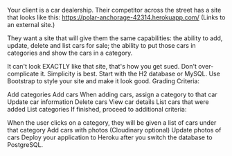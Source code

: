 
Your client is a car dealership. Their competitor across the street has a site that looks like this: https://polar-anchorage-42314.herokuapp.com/ (Links to an external site.)

They want a site that will give them the same capabilities: the ability to add, update, delete and list cars for sale; the ability to put those cars in categories and show the cars in a category.

It can't look EXACTLY like that site, that's how you get sued.
Don't over-complicate it. Simplicity is best.
Start with the H2 database or MySQL.
Use Bootstrap to style your site and make it look good.
Grading Criteria:

Add categories
Add cars
When adding cars, assign a category to that car
Update car information
Delete cars
View car details
List cars that were added
List categories
If finished, proceed to additional criteria:

When the user clicks on a category, they will be given a list of cars under that category
Add cars with photos (Cloudinary optional)
Update photos of cars
Deploy your application to Heroku after you switch the database to PostgreSQL.